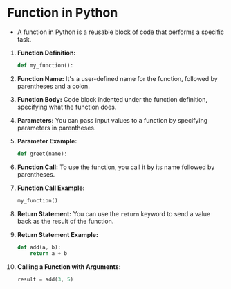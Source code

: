# Function in Python

* A function in Python is a reusable block of code that performs a specific task. 

1. **Function Definition:**
   ```python
   def my_function():
   ```

2. **Function Name:** It's a user-defined name for the function, followed by parentheses and a colon.

3. **Function Body:** Code block indented under the function definition, specifying what the function does.

4. **Parameters:** You can pass input values to a function by specifying parameters in parentheses.

5. **Parameter Example:**
   ```python
   def greet(name):
   ```

6. **Function Call:** To use the function, you call it by its name followed by parentheses.

7. **Function Call Example:**
   ```python
   my_function()
   ```

8. **Return Statement:** You can use the `return` keyword to send a value back as the result of the function.

9. **Return Statement Example:**
   ```python
   def add(a, b):
       return a + b
   ```

10. **Calling a Function with Arguments:**
    ```python
    result = add(3, 5)
    ```